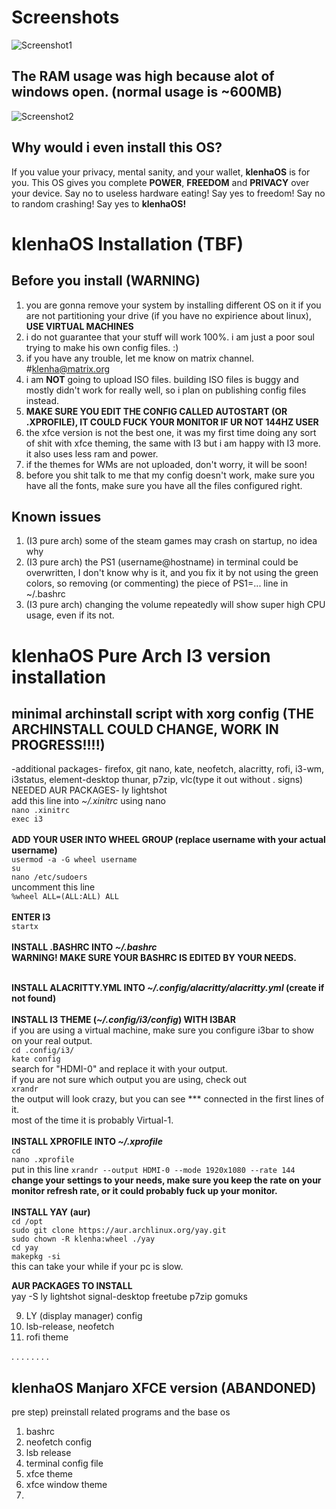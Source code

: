 # Screenshots
![Screenshot1](https://user-images.githubusercontent.com/103518800/166099314-38ee1c51-2d3f-4ade-b7f7-d7acda3c94dc.png)
## The RAM usage was high because alot of windows open. (normal usage is ~600MB)
![Screenshot2](https://user-images.githubusercontent.com/103518800/166099324-c2839a61-1e7a-48c3-a012-07947d7239c9.png)

## Why would i even install this OS?
If you value your privacy, mental sanity, and your wallet, **klenhaOS** is for you.
This OS gives you complete **POWER**, **FREEDOM** and **PRIVACY** over your device.
Say no to useless hardware eating! Say yes to freedom! Say no to random crashing! Say yes to **klenhaOS!**

# klenhaOS Installation (TBF)
## Before you install (WARNING)
1. you are gonna remove your system by installing different OS on it if you are not partitioning your drive (if you have no expirience about linux), **USE VIRTUAL MACHINES**
2. i do not guarantee that your stuff will work 100%. i am just a poor soul trying to make his own config files. :)
3. if you have any trouble, let me know on matrix channel. #klenha@matrix.org
4. i am **NOT** going to upload ISO files. building ISO files is buggy and mostly didn't work for really well, so i plan on publishing config files instead.
5. **MAKE SURE YOU EDIT THE CONFIG CALLED AUTOSTART (OR .XPROFILE), IT COULD FUCK YOUR MONITOR IF UR NOT 144HZ USER**
6. the xfce version is not the best one, it was my first time doing any sort of shit with xfce theming, the same with I3 but i am happy with I3 more. it also uses less ram and power.
7. if the themes for WMs are not uploaded, don't worry, it will be soon!
8. before you shit talk to me that my config doesn't work, make sure you have all the fonts, make sure you have all the files configured right.

## Known issues
1. (I3 pure arch) some of the steam games may crash on startup, no idea why
2. (I3 pure arch) the PS1 (username@hostname) in terminal could be overwritten, I don't know why is it, and you fix it by not using the green colors, so removing (or commenting) the piece of PS1=... line in ~/.bashrc
3. (I3 pure arch) changing the volume repeatedly will show super high CPU usage, even if its not.


# klenhaOS Pure Arch I3 version installation
## minimal archinstall script with xorg config **(THE ARCHINSTALL COULD CHANGE, WORK IN PROGRESS!!!!)**
-additional packages- firefox, git nano, kate, neofetch, alacritty, rofi, i3-wm, i3status, element-desktop thunar, p7zip, vlc(type it out without . signs)<br />
NEEDED AUR PACKAGES- ly lightshot<br />
add this line into _~/.xinitrc_ using nano <br />
`nano .xinitrc`<br />
`exec i3`<br />
<br />
**ADD YOUR USER INTO WHEEL GROUP (replace username with your actual username)**<br />
`usermod -a -G wheel username`<br />
`su`<br />
`nano /etc/sudoers`<br />
uncomment this line<br />
`%wheel ALL=(ALL:ALL) ALL`<br />
<br />
**ENTER I3**<br />
`startx`<br />
<br />
**INSTALL .BASHRC INTO _~/.bashrc_**<br />
**WARNING! MAKE SURE YOUR BASHRC IS EDITED BY YOUR NEEDS.**<br />
<br />

**INSTALL ALACRITTY.YML INTO _~/.config/alacritty/alacritty.yml_ (create if not found)** <br />
<br />
**INSTALL I3 THEME (_~/.config/i3/config_) WITH I3BAR**<br />
if you are using a virtual machine, make sure you configure i3bar to show on your real output.<br />
`cd .config/i3/`<br />
`kate config`<br />
search for "HDMI-0" and replace it with your output.<br />
if you are not sure which output you are using, check out<br />
`xrandr`<br />
the output will look crazy, but you can see *** connected in the first lines of it.<br />
most of the time it is probably Virtual-1.<br />
<br />
**INSTALL XPROFILE INTO _~/.xprofile_**<br />
`cd` <br />
`nano .xprofile`<br />
put in this line `xrandr --output HDMI-0 --mode 1920x1080 --rate 144`<br />
**change your settings to your needs, make sure you keep the rate on your monitor refresh rate, or it could probably fuck up your monitor.**<br />
<br />
**INSTALL YAY (aur)**<br />
`cd /opt`<br />
`sudo git clone https://aur.archlinux.org/yay.git`<br />
`sudo chown -R klenha:wheel ./yay`<br />
`cd yay`<br />
`makepkg -si`<br />
this can take your while if your pc is slow.<br />

**AUR PACKAGES TO INSTALL**<br />
yay -S ly lightshot signal-desktop freetube p7zip gomuks


9. LY (display manager) config
10. lsb-release, neofetch
11. rofi theme


.
.
.
.
.
.
.
.

## klenhaOS Manjaro XFCE version (ABANDONED)
pre step) preinstall related programs and the base os 
1. bashrc
2. neofetch config
3. lsb release
4. terminal config file
5. xfce theme
6. xfce window theme
7.

